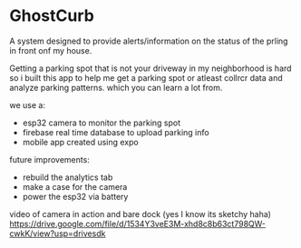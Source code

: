 # GhostCurb

A system designed to provide alerts/information on
the status of the prling in front onf my house.

Getting a parking spot that is not your driveway
in my neighborhood is hard so i built this app to help me get a parking spot
or atleast collrcr data and analyze parking patterns. which you can learn a lot from.

we use a:
- esp32 camera to monitor the parking spot
- firebase real time database to upload parking info
- mobile app created using expo

future improvements:
- rebuild the analytics tab
- make a case for the camera
- power the esp32 via battery

video of camera in action and bare dock (yes I know its sketchy haha)
https://drive.google.com/file/d/1534Y3veE3M-xhd8c8b63ct798QW-cwkK/view?usp=drivesdk
